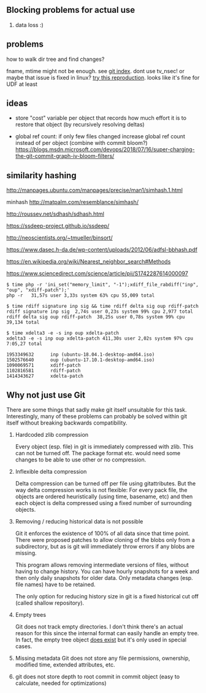## Blocking problems for actual use

1. data loss :)

## problems

how to walk dir tree and find changes?

fname, mtime might not be enough. see [git index](https://mirrors.edge.kernel.org/pub/software/scm/git/docs/technical/racy-git.txt). dont use tv_nsec! or maybe that issue is fixed in linux? [try this reproduction](https://lkml.org/lkml/2015/6/9/714). looks like it's fine for UDF at least

## ideas

-   store "cost" variable per object that records how much effort it is to restore that object (by recursively resolving deltas)

-   global ref count: if only few files changed increase global ref count instead of per object (combine with commit bloom?)
    https://blogs.msdn.microsoft.com/devops/2018/07/16/super-charging-the-git-commit-graph-iv-bloom-filters/

## similarity hashing

http://manpages.ubuntu.com/manpages/precise/man1/simhash.1.html

minhash
http://matpalm.com/resemblance/simhash/

http://roussev.net/sdhash/sdhash.html

https://ssdeep-project.github.io/ssdeep/

http://neoscientists.org/~tmueller/binsort/

https://www.dasec.h-da.de/wp-content/uploads/2012/06/adfsl-bbhash.pdf

https://en.wikipedia.org/wiki/Nearest_neighbor_search#Methods

https://www.sciencedirect.com/science/article/pii/S1742287614000097

```
$ time php -r 'ini_set("memory_limit", "-1");xdiff_file_rabdiff("inp", "oup", "xdiff-patch");'
php -r   31,57s user 3,33s system 63% cpu 55,009 total

$ time rdiff signature inp sig && time rdiff delta sig oup rdiff-patch
rdiff signature inp sig  2,74s user 0,23s system 99% cpu 2,977 total
rdiff delta sig oup rdiff-patch  38,25s user 0,78s system 99% cpu 39,134 total

$ time xdelta3 -e -s inp oup xdelta-patch
xdelta3 -e -s inp oup xdelta-patch 411,30s user 2,02s system 97% cpu 7:05,27 total

1953349632      inp (ubuntu-18.04.1-desktop-amd64.iso)
1502576640      oup (ubuntu-17.10.1-desktop-amd64.iso)
1090069571      xdiff-patch
1102816581      rdiff-patch
1414343627      xdelta-patch
```

## Why not just use Git

There are some things that sadly make git itself unsuitable for this task. Interestingly, many of these problems can probably be solved within git itself without breaking backwards compatibility.

1. Hardcoded zlib compression

    Every object (esp. file) in git is immediately compressed with zlib. This can not be turned off. The package format etc. would need some changes to be able to use other or no compression.

2. Inflexible delta compression

    Delta compression can be turned off per file using gitattributes. But the way delta compression works is not flexible: For every pack file, the objects are ordered heuristically (using time, basename, etc) and then each object is delta compressed using a fixed number of surrounding objects.

3. Removing / reducing historical data is not possible

    Git it enforces the existence of 100% of all data since that time point. There were proposed patches to allow cloning of the blobs only from a subdirectory, but as is git will immediately throw errors if any blobs are missing.

    This program allows removing intermediate versions of files, without having to change history. You can have hourly snapshots for a week and then only daily snapshots for older data. Only metadata changes (esp. file names) have to be retained.

    The only option for reducing history size in git is a fixed historical cut off (called shallow repository).

4. Empty trees

    Git does not track empty directories. I don't think there's an actual reason for this since the internal format can easily handle an empty tree. In fact, the empty tree object [does exist](https://stackoverflow.com/questions/9765453/is-gits-semi-secret-empty-tree-object-reliable-and-why-is-there-not-a-symbolic) but it's only used in special cases.

5. Missing metadata
   Git does not store any file permissions, ownership, modified time, extended attributes, etc.

6. git does not store depth to root commit in commit object (easy to calculate, needed for optimizations)
